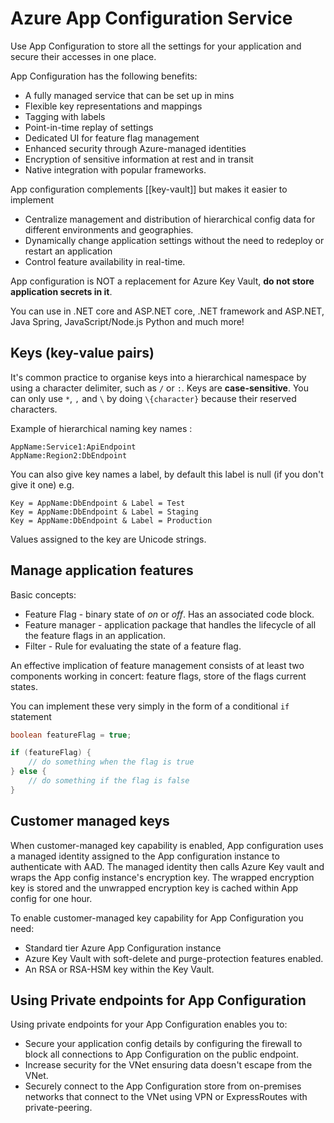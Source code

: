 # Azure App Configuration Service

Use App Configuration to store all the settings for your application and secure their accesses in one place.

App Configuration has the following benefits:

- A fully managed service that can be set up in mins
- Flexible key representations and mappings
- Tagging with labels
- Point-in-time replay of settings
- Dedicated UI for feature flag management
- Enhanced security through Azure-managed identities
- Encryption of sensitive information at rest and in transit
- Native integration with popular frameworks.

App configuration complements [[key-vault]] but makes it easier to implement

- Centralize management and distribution of hierarchical config data for different environments and geographies.
- Dynamically change application settings without the need to redeploy or restart an application
- Control feature availability in real-time.

App configuration is NOT a replacement for Azure Key Vault, **do not store application secrets in it**.

You can use in .NET core and ASP.NET core, .NET framework and ASP.NET, Java Spring, JavaScript/Node.js Python and much more!

## Keys (key-value pairs)

It's common practice to organise keys into a hierarchical namespace by using a character delimiter, such as `/` or `:`. Keys are **case-sensitive**. You can only use `*`, `,` and `\` by doing `\{character}` because their reserved characters.

Example of hierarchical naming key names :

```
AppName:Service1:ApiEndpoint
AppName:Region2:DbEndpoint
```

You can also give key names a label, by default this label is null (if you don't give it one) e.g.

```
Key = AppName:DbEndpoint & Label = Test
Key = AppName:DbEndpoint & Label = Staging
Key = AppName:DbEndpoint & Label = Production
```

Values assigned to the key are Unicode strings.

## Manage application features

Basic concepts:

- Feature Flag - binary state of _on_ or _off_. Has an associated code block.
- Feature manager - application package that handles the lifecycle of all the feature flags in an application.
- Filter - Rule for evaluating the state of a feature flag.

An effective implication of feature management consists of at least two components working in concert: feature flags, store of the flags current states.

You can implement these very simply in the form of a conditional `if` statement

```java
boolean featureFlag = true;

if (featureFlag) {
    // do something when the flag is true
} else {
    // do something if the flag is false
}
```

## Customer managed keys

When customer-managed key capability is enabled, App configuration uses a managed identity assigned to the App configuration instance to authenticate with AAD. The managed identity then calls Azure Key vault and wraps the App config instance's encryption key. The wrapped encryption key is stored and the unwrapped encryption key is cached within App config for one hour.

To enable customer-managed key capability for App Configuration you need:

- Standard tier Azure App Configuration instance
- Azure Key Vault with soft-delete and purge-protection features enabled.
- An RSA or RSA-HSM key within the Key Vault.

## Using Private endpoints for App Configuration

Using private endpoints for your App Configuration enables you to:

- Secure your application config details by configuring the firewall to block all connections to App Configuration on the public endpoint.
- Increase security for the VNet ensuring data doesn't escape from the VNet.
- Securely connect to the App Configuration store from on-premises networks that connect to the VNet using VPN or ExpressRoutes with private-peering.
